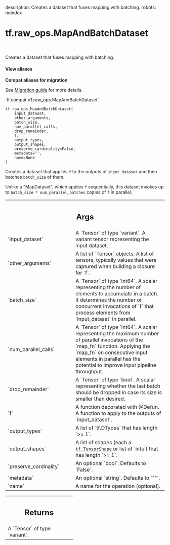 description: Creates a dataset that fuses mapping with batching.
robots: noindex

# tf.raw_ops.MapAndBatchDataset

<!-- Insert buttons and diff -->

<table class="tfo-notebook-buttons tfo-api nocontent" align="left">

</table>



Creates a dataset that fuses mapping with batching.

<section class="expandable">
  <h4 class="showalways">View aliases</h4>
  <p>
<b>Compat aliases for migration</b>
<p>See
<a href="https://www.tensorflow.org/guide/migrate">Migration guide</a> for
more details.</p>
<p>`tf.compat.v1.raw_ops.MapAndBatchDataset`</p>
</p>
</section>

<pre class="devsite-click-to-copy prettyprint lang-py tfo-signature-link">
<code>tf.raw_ops.MapAndBatchDataset(
    input_dataset,
    other_arguments,
    batch_size,
    num_parallel_calls,
    drop_remainder,
    f,
    output_types,
    output_shapes,
    preserve_cardinality=False,
    metadata=&#x27;&#x27;,
    name=None
)
</code></pre>



<!-- Placeholder for "Used in" -->

Creates a dataset that applies `f` to the outputs of `input_dataset` and then
batches `batch_size` of them.

Unlike a "MapDataset", which applies `f` sequentially, this dataset invokes up
to `batch_size * num_parallel_batches` copies of `f` in parallel.

<!-- Tabular view -->
 <table class="responsive fixed orange">
<colgroup><col width="214px"><col></colgroup>
<tr><th colspan="2"><h2 class="add-link">Args</h2></th></tr>

<tr>
<td>
`input_dataset`
</td>
<td>
A `Tensor` of type `variant`.
A variant tensor representing the input dataset.
</td>
</tr><tr>
<td>
`other_arguments`
</td>
<td>
A list of `Tensor` objects.
A list of tensors, typically values that were captured when building a closure
for `f`.
</td>
</tr><tr>
<td>
`batch_size`
</td>
<td>
A `Tensor` of type `int64`.
A scalar representing the number of elements to accumulate in a
batch. It determines the number of concurrent invocations of `f` that process
elements from `input_dataset` in parallel.
</td>
</tr><tr>
<td>
`num_parallel_calls`
</td>
<td>
A `Tensor` of type `int64`.
A scalar representing the maximum number of parallel invocations of the `map_fn`
function. Applying the `map_fn` on consecutive input elements in parallel has
the potential to improve input pipeline throughput.
</td>
</tr><tr>
<td>
`drop_remainder`
</td>
<td>
A `Tensor` of type `bool`.
A scalar representing whether the last batch should be dropped in case its size
is smaller than desired.
</td>
</tr><tr>
<td>
`f`
</td>
<td>
A function decorated with @Defun.
A function to apply to the outputs of `input_dataset`.
</td>
</tr><tr>
<td>
`output_types`
</td>
<td>
A list of `tf.DTypes` that has length `>= 1`.
</td>
</tr><tr>
<td>
`output_shapes`
</td>
<td>
A list of shapes (each a <a href="../../tf/TensorShape.md"><code>tf.TensorShape</code></a> or list of `ints`) that has length `>= 1`.
</td>
</tr><tr>
<td>
`preserve_cardinality`
</td>
<td>
An optional `bool`. Defaults to `False`.
</td>
</tr><tr>
<td>
`metadata`
</td>
<td>
An optional `string`. Defaults to `""`.
</td>
</tr><tr>
<td>
`name`
</td>
<td>
A name for the operation (optional).
</td>
</tr>
</table>



<!-- Tabular view -->
 <table class="responsive fixed orange">
<colgroup><col width="214px"><col></colgroup>
<tr><th colspan="2"><h2 class="add-link">Returns</h2></th></tr>
<tr class="alt">
<td colspan="2">
A `Tensor` of type `variant`.
</td>
</tr>

</table>

